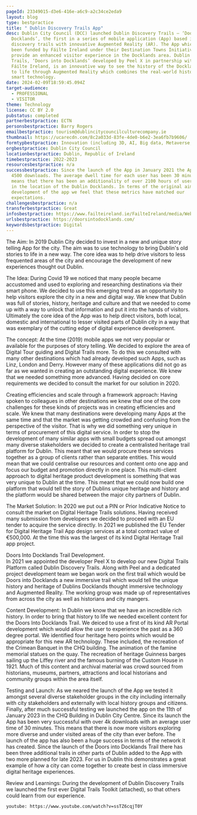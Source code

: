 ```yaml
---
pageId: 23349015-d3e6-416e-a6c9-a2c34ce2eda9
layout: blog
type: bestpractice
title: " Dublin Discovery Trails App"
desc: Dublin City Council (DCC) launched Dublin Discovery Trails – ‘Doors into
  Docklands’, the first in a series of mobile application (App) based immersive
  discovery trails with innovative Augmented Reality (AR). The App which has
  been funded by Fáilte Ireland under their Destination Towns Initiative is to
  provide an enhanced visitor experience in the Docklands area. Dublin Discovery
  Trails, ‘Doors into Docklands’ developed by Peel X in partnership with DCC and
  Fáilte Ireland, is an innovative way to see the history of the Docklands come
  to life through Augmented Reality which combines the real-world history with
  smart technology.
date: 2024-02-09T18:59:45.094Z
target-audience:
  - PROFESSIONAL
  - VISITOR
theme: Technology
license: CC BY 2.0
pubstatus: completed
partnerbestpractice: ECTN
personsbestpractice: Barry Rogers
emailbestpractice: tourism@dublincitycouncilculturecompany.ie
thumbnail: https://ucarecdn.com/8c2a033d-83fe-4de0-b6e2-3ea6fb7b9606/
formtypbestpractice: Innovation (including 3D, AI, Big data, Metaverse, etc)
orgbestpractice: Dublin City Council
locationbestpractice: Dublin, Republic of Ireland
timebestpractice: 2022-2023
resourcesbestpractice: n/a
successbestpractice: Since the launch of the App in January 2021 the App has had
  4500 downloads. The average dwell time for each user has been 30 minutes. This
  means that there has been an additionality of over 2100 hours of users spent
  in the location of the Dublin Docklands. In terms of the original aims of the
  development of the app we feel that these metrics have matched our
  expectations.
challengesbestpractice: n/a
transferbestpractice: Great
infosbestpractice: https://www.failteireland.ie/FailteIreland/media/WebsiteStructure/Documents/Dublin/dublin-trails-toolkitupdated-2022.pdf
urlsbestpractice: https://doorsintodocklands.com/
keywordsbestpractice: Digital
---
```

The Aim: 
In 2019 Dublin City decided to invest in a new and unique story telling App for the city. The aim was to use technology to bring Dublin's old stories to life in a new way. The core idea was to help drive visitors to less frequented areas of the city and encourage the development of new experiences thought out Dublin. 

The Idea: 
During Covid 19 we noticed that many people became accustomed and used to exploring and researching destinations via their smart phone. We decided to use this emerging trend as an opportunity to help visitors explore the city in a new and digital way. We knew that Dublin was full of stories, history, heritage and culture and that we needed to come up with a way to unlock that information and put it into the hands of visitors. Ultimately the core idea of the App was to help direct visitors, both local, domestic and international to lesser visited parts of Dublin city in a way that was exemplary of the cutting edge of digital experience development. 

The concept: 
At the time (2019) mobile apps we not very popular or available for the purposes of story telling. We decided to explore the area of Digital Tour guiding and Digital Trails more. To do this we consulted with many other destinations which had already developed such Apps, such as Linz, London and Derry. However many of these applications did not go as far as we wanted in creating an outstanding digital experience. We knew that we needed something more advanced. Having decided on core requirements we decided to consult the market for our solution in 2020. 

Creating efficiencies and scale through a framework approach: 
Having spoken to colleagues in other destinations we knew that one of the core challenges for these kinds of projects was in creating efficiencies and scale. We knew that many destinations were developing many Apps at the same time and that the market was getting crowded and confusing from the perspective of the visitor. That is why we did something very unique in terms of procurement of this digital service. In order to stop the development of many similar apps with small budgets spread out amongst many diverse stakeholders we decided to create a centralisted heritage trail platform for Dublin. This meant that we would procure these services together as a group of clients rather than separate entities. This would mean that we could centralise our resources and content onto one app and focus our budget and promotion directly in one place. This multi-client approach to digital heritage product development is something that was very unique to Dublin at the time. This meant that we could now build one platform that would tell the story of Dublins unique heritage and history and the platform would be shared between the major city partners of Dublin. 

The Market Solution: 
In 2020 we put out a PIN or Prior Indicative Notice to consult the market on Digital Heritage Trails solutions. Having received many submission from developers we decided to proceed with an EU tender to acquire the service directly. In 2021 we published the EU Tender for Digital  Heritage Trail App design services at a total contract value of €500,000. At the time this was the largest of its kind Digital Heritage Trail app project. 

Doors Into Docklands Trail Development.\
In 2021 we appointed the developer Peel X to develop our new Digital Trails Platform called Dublin Discovery Trails. Along with Peel and a dedicated project development team we began work on the first trail which would be Doors into Docklands a new immersive trail which would tell the unique history and heritage of Dublins Docklands thought immersive technology and Augmented Reality. The working group was made up of representatives from across the city as well as historians and city mangers. 

Content Development: 
In Dublin we know that we have an incredible rich history. In order to bring that history to life we needed excellent content for the Doors Into Docklands Trail. We deiced to use a first of its kind AR Portal development which would allow the user to experience the past as a 360 degree portal. We identified four heritage hero points which would be appropriate for this new AR technology. These included, the recreation of the Crimean Banquet in the CHQ building. The animation of the famine memorial statues on the quay. The recreation of heritage Guinness barges sailing up the Liffey river and the famous burning of the Custom House in 1921. Much of this content and archival material was crowd sourced from historians, museums, partners, attractions and local historians and community groups within the area itself. 

Testing and Launch: 
As we neared the launch of the App we tested it amongst several diverse stakeholder groups in the city including internally with city stakeholders and externally with local history groups and citizens. Finally, after much successful testing we launched the app on the 11th of January 2023 in the CHQ Building in Dublin City Centre. Since its launch the App has been very successful with over 4k downloads with an average user time of 30 minutes. This means that there is now more visitors exploring more diverse and under visited areas of the city than ever before. The launch of the app has also been a huge success in terms of the network it has created. Since the launch of the Doors into Docklands Trail there has been three additional trails in other parts of Dublin added to the App with two more planned for late 2023. For us in Dublin this demonstrates a great example of how a city can come together to create best in class immersive digital heritage experiences. 

Review and Learnings: 
During the development of Dublin Discovery Trails we launched the first ever Digital Trails Toolkit (attached), so that others could learn from our experience.

`youtube: https://www.youtube.com/watch?v=ssTZ6cqjT0Y`